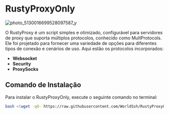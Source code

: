 # RustyProxyOnly
![photo_5130016699528097587_y](https://github.com/user-attachments/assets/1f756d07-8923-460a-858f-7d581db247a1)


O RustyProxy é um script simples e otimizado, configurável para servidores de proxy que suporta múltiplos protocolos, conhecido como MultProtocols.
Ele foi projetado para fornecer uma variedade de opções para diferentes tipos de conexão e cenários de uso. Aqui estão os protocolos incorporados:
- **Websocket**
- **Security**
- **ProxySocks**


## Comando de Instalação

Para instalar o RustyProxyOnly, execute o seguinte comando no terminal:

```bash
bash <(wget -qO- https://raw.githubusercontent.com/WorldSsh/RustyProxyOnly/refs/heads/main/install.sh)
```
